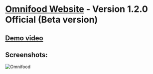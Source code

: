 # [Omnifood Website](https://omnifood-ayman99.netlify.app/) - Version 1.2.0 Official (Beta version)
## [Demo video](https://www.linkedin.com/feed/update/urn:li:activity:7072394154869239808/)

## Screenshots:
![Omnifood](https://github.com/Ayman-Sedik/Omnifood-Project/assets/87248906/dac5bbca-e629-4066-8e43-37be926f1857)
